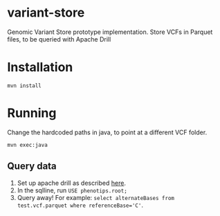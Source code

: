 variant-store
=============

Genomic Variant Store prototype implementation. Store VCFs in Parquet files, to be queried with Apache Drill

# Installation

    mvn install

# Running

Change the hardcoded paths in java, to point at a different VCF folder.

    mvn exec:java

## Query data

1. Set up apache drill as described [here](https://cwiki.apache.org/confluence/display/DRILL/Apache+Drill+in+10+Minutes).
2. In the sqlline, run `USE phenotips.root;`
3. Query away! For example: `select alternateBases from test.vcf.parquet where referenceBase='C'`.

